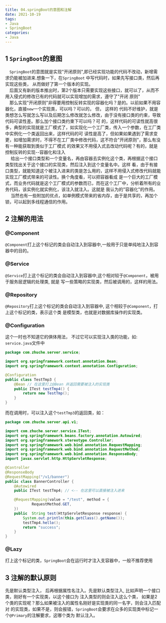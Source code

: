 ```yaml
---
title: 04.springBoot的意图和注解
date: 2021-10-19
tags:
- Java
- SpringBoot
categories:
- Java
---
```


## 1 `SpringBoot`的意图
&emsp;`SpringBoot`的意图就是实现"开闭原则",即已经实现功能的代码不改动，新增需求仍能被加进来.想象一下，在`SpringBoot`
中写代码时，如果先写接口类，然后再实现这些类， 从而做好了第一个版本的实现。   
&emsp;后面又有新的版本推出时，第2个版本只需要实现这些接口，就可以了，从而不用入侵式的修改已有的代码就可以实现增加的需求，遵守了"开闭
原则"  
&emsp;那么实现"开闭原则"非得要用控制反转实现的容器化吗？是的。以前如果不用容器化，直接`new`一个实现类，可以吗？可以的， 但， 这样的
代码不好维护，就是类想怎么写就怎么写以及后期怎么修改就怎么修改，由于没有接口类的约束，导致代码可读性差。那么加个接口类约束下可以吗？可
的，这样代码的可读性就高很多，典型的实现就是工厂模式了，如实现化一个工厂类，传入一个参数，在工厂类中实例化一个类返回出来，这样代码的可
读性是高了，但如果如果遇到了需求变更，如增加需求时，不得不在工厂类中修改代码，这不符合"开闭原则"，那么有没有一种能获取到类似于工厂模式
的效果又不用侵入式去改动代码呢？有的，就是控制反转的实现--容器化和注入  
&emsp; 给出一个接口类型和一个变量名，再由容器去实例化这个类，再根据这个接口类型找出关于这个接口的实现类，然后注入到这个变量名中。这样
看，由于有接口类型，就能知道这个被注入进来的类是怎么用的，这样不用侵入式修改代码就能实现工厂模式带来的可读性。换个角度看，可以把容器看成
是一个巨大的工厂模式，而业务代码就是这个工厂模式的参数而已，而在这个工厂中，分析着所有的业务代码，该实例化就实例化，该注入就注入。这就是
我认为的"容器化"的作用。   
&emsp; 当然也有一些附加的优点，如单例模式带来的省内存，由于是共享的，再加个锁，可以起到多线程通信的作用。
<!--more-->
## 2 注解的用法
### @Component
`@Component`打上这个标记的类会自动注入到容器中,一般用于只是单纯地注入到容器中的目的。

### @Service
`@Service`打上这个标记的类会自动注入到容器中,这个相对较于`@Component`，被用于服务层逻辑的处理类, 就是
写一些策略的实现类，然后被调用的，这样的用法。

### @Repository
`@Repository`打上这个标记的类会自动注入到容器中,  这个相较于`@Component`，打上这个标记的类，表示这个类
是模型类，也就是对数据库操作的实现类。

### @Configuration
这个一时也不知道它的俱体用法， 不过它可以实现注入类的功能，如:   
`service.java`文件中

``` java
package com.zhuche.server.service;

import org.springframework.context.annotation.Bean;
import org.springframework.context.annotation.Configuration;

@Configuration
public class TestTmp3 {
    @Bean // 在这里打上@Bean 并返回需要被注入的实现类
    public ITest testTmp4() {
        return new TestTmp();
    }
}
```

而在调用时，可以注入这个`testTmp3`的返回类，如： 
``` java
package com.zhuche.server.api.v1;

import com.zhuche.server.service.ITest;
import org.springframework.beans.factory.annotation.Autowired;
import org.springframework.stereotype.Controller;
import org.springframework.web.bind.annotation.RequestMapping;
import org.springframework.web.bind.annotation.RequestMethod;
import org.springframework.web.bind.annotation.ResponseBody;
import javax.servlet.http.HttpServletResponse;

@Controller
@ResponseBody
@RequestMapping("/v1/banner")
public class BannerController {
    @Autowired
    public ITest testTmp4; // <-- 在这里可以直接被注入进来

    @RequestMapping(value = "/test", method = {
            RequestMethod.GET,
    })
    public  String test(HttpServletResponse response) {
        System.out.println(this.getClass().getName());
        testTmp4.hello();
        return "success";
    }
}
```

### @Lazy
打上这个标记的类，`SpringBoot`会在运行时才注入支容器中，一般不推荐使用

## 3 注解的默认原则
先是默认类型注入， 后再根据属性名注入。先是默认类型注入, 比如声明一个接口类，刚好有一个实现类，以这个接口为
注入类型的则会注入这么个类， 如果是2个类的实现呢？那么如果被注入的属性名刚好是实现类的同一名字，则会注入匹配对
的实现类，如果不是，则会报错，`SpringBoot`会要求在众多的实现类中标记一个`@Primary`的注解要求，这哪个类为
默认注入。
